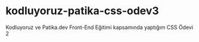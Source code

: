 # kodluyoruz-patika-css-odev3
Kodluyoruz ve Patika.dev Front-End Eğitimi kapsamında yaptığım CSS Ödevi 2
